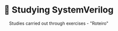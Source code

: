 <h1 align=center> 📝 Studying SystemVerilog </h1>

<p align=center>Studies carried out through exercises - "Roteiro"</p>
